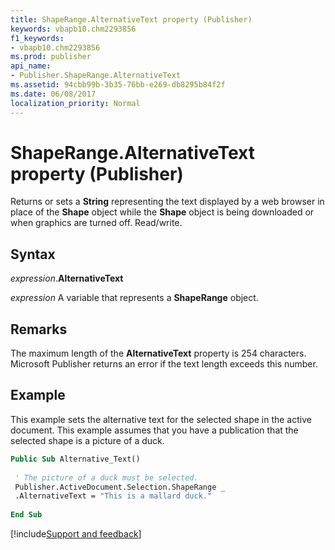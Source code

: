 ```yaml
---
title: ShapeRange.AlternativeText property (Publisher)
keywords: vbapb10.chm2293856
f1_keywords:
- vbapb10.chm2293856
ms.prod: publisher
api_name:
- Publisher.ShapeRange.AlternativeText
ms.assetid: 94cbb99b-3b35-76bb-e269-db8295b84f2f
ms.date: 06/08/2017
localization_priority: Normal
---
```



# ShapeRange.AlternativeText property (Publisher)

Returns or sets a  **String** representing the text displayed by a web browser in place of the **Shape** object while the **Shape** object is being downloaded or when graphics are turned off. Read/write.


## Syntax

_expression_.**AlternativeText**

 _expression_ A variable that represents a  **ShapeRange** object.


## Remarks

The maximum length of the  **AlternativeText** property is 254 characters. Microsoft Publisher returns an error if the text length exceeds this number.


## Example

This example sets the alternative text for the selected shape in the active document. This example assumes that you have a publication that the selected shape is a picture of a duck.


```vb
Public Sub Alternative_Text() 
 
 ' The picture of a duck must be selected. 
 Publisher.ActiveDocument.Selection.ShapeRange _ 
 .AlternativeText = "This is a mallard duck." 
 
End Sub
```

[!include[Support and feedback](~/includes/feedback-boilerplate.md)]